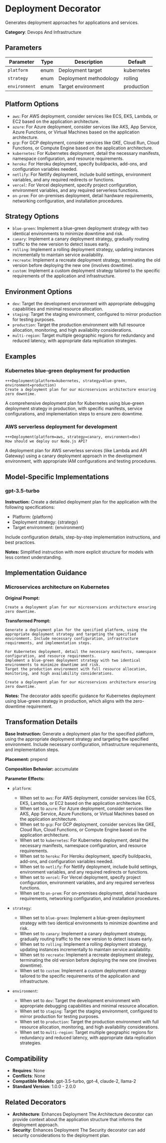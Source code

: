 # Deployment Decorator

Generates deployment approaches for applications and services.

**Category**: Devops And Infrastructure

## Parameters

| Parameter | Type | Description | Default |
|-----------|------|-------------|--------|
| `platform` | enum | Deployment target | kubernetes |
| `strategy` | enum | Deployment methodology | rolling |
| `environment` | enum | Target environment | production |

## Platform Options

- `aws`: For AWS deployment, consider services like ECS, EKS, Lambda, or EC2 based on the application architecture.
- `azure`: For Azure deployment, consider services like AKS, App Service, Azure Functions, or Virtual Machines based on the application architecture.
- `gcp`: For GCP deployment, consider services like GKE, Cloud Run, Cloud Functions, or Compute Engine based on the application architecture.
- `kubernetes`: For Kubernetes deployment, detail the necessary manifests, namespace configuration, and resource requirements.
- `heroku`: For Heroku deployment, specify buildpacks, add-ons, and configuration variables needed.
- `netlify`: For Netlify deployment, include build settings, environment variables, and any required redirects or functions.
- `vercel`: For Vercel deployment, specify project configuration, environment variables, and any required serverless functions.
- `on-prem`: For on-premises deployment, detail hardware requirements, networking configuration, and installation procedures.

## Strategy Options

- `blue-green`: Implement a blue-green deployment strategy with two identical environments to minimize downtime and risk.
- `canary`: Implement a canary deployment strategy, gradually routing traffic to the new version to detect issues early.
- `rolling`: Implement a rolling deployment strategy, updating instances incrementally to maintain service availability.
- `recreate`: Implement a recreate deployment strategy, terminating the old version before deploying the new one (involves downtime).
- `custom`: Implement a custom deployment strategy tailored to the specific requirements of the application and infrastructure.

## Environment Options

- `dev`: Target the development environment with appropriate debugging capabilities and minimal resource allocation.
- `staging`: Target the staging environment, configured to mirror production for testing purposes.
- `production`: Target the production environment with full resource allocation, monitoring, and high availability considerations.
- `multi-region`: Target multiple geographic regions for redundancy and reduced latency, with appropriate data replication strategies.

## Examples

### Kubernetes blue-green deployment for production

```
+++Deployment(platform=kubernetes, strategy=blue-green, environment=production)
Create a deployment plan for our microservices architecture ensuring zero downtime.
```

A comprehensive deployment plan for Kubernetes using blue-green deployment strategy in production, with specific manifests, service configurations, and implementation steps to ensure zero downtime.

### AWS serverless deployment for development

```
+++Deployment(platform=aws, strategy=canary, environment=dev)
How should we deploy our Node.js API?
```

A deployment plan for AWS serverless services (like Lambda and API Gateway) using a canary deployment approach in the development environment, with appropriate IAM configurations and testing procedures.

## Model-Specific Implementations

### gpt-3.5-turbo

**Instruction:** Create a detailed deployment plan for the application with the following specifications:
- Platform: {platform}
- Deployment strategy: {strategy}
- Target environment: {environment}

Include configuration details, step-by-step implementation instructions, and best practices.

**Notes:** Simplified instruction with more explicit structure for models with less context understanding.


## Implementation Guidance

### Microservices architecture on Kubernetes

**Original Prompt:**
```
Create a deployment plan for our microservices architecture ensuring zero downtime.
```

**Transformed Prompt:**
```
Generate a deployment plan for the specified platform, using the appropriate deployment strategy and targeting the specified environment. Include necessary configuration, infrastructure requirements, and implementation steps.

For Kubernetes deployment, detail the necessary manifests, namespace configuration, and resource requirements.
Implement a blue-green deployment strategy with two identical environments to minimize downtime and risk.
Target the production environment with full resource allocation, monitoring, and high availability considerations.

Create a deployment plan for our microservices architecture ensuring zero downtime.
```

**Notes:** The decorator adds specific guidance for Kubernetes deployment using blue-green strategy in production, which aligns with the zero-downtime requirement.

## Transformation Details

**Base Instruction:** Generate a deployment plan for the specified platform, using the appropriate deployment strategy and targeting the specified environment. Include necessary configuration, infrastructure requirements, and implementation steps.

**Placement:** prepend

**Composition Behavior:** accumulate

**Parameter Effects:**

- `platform`:
  - When set to `aws`: For AWS deployment, consider services like ECS, EKS, Lambda, or EC2 based on the application architecture.
  - When set to `azure`: For Azure deployment, consider services like AKS, App Service, Azure Functions, or Virtual Machines based on the application architecture.
  - When set to `gcp`: For GCP deployment, consider services like GKE, Cloud Run, Cloud Functions, or Compute Engine based on the application architecture.
  - When set to `kubernetes`: For Kubernetes deployment, detail the necessary manifests, namespace configuration, and resource requirements.
  - When set to `heroku`: For Heroku deployment, specify buildpacks, add-ons, and configuration variables needed.
  - When set to `netlify`: For Netlify deployment, include build settings, environment variables, and any required redirects or functions.
  - When set to `vercel`: For Vercel deployment, specify project configuration, environment variables, and any required serverless functions.
  - When set to `on-prem`: For on-premises deployment, detail hardware requirements, networking configuration, and installation procedures.

- `strategy`:
  - When set to `blue-green`: Implement a blue-green deployment strategy with two identical environments to minimize downtime and risk.
  - When set to `canary`: Implement a canary deployment strategy, gradually routing traffic to the new version to detect issues early.
  - When set to `rolling`: Implement a rolling deployment strategy, updating instances incrementally to maintain service availability.
  - When set to `recreate`: Implement a recreate deployment strategy, terminating the old version before deploying the new one (involves downtime).
  - When set to `custom`: Implement a custom deployment strategy tailored to the specific requirements of the application and infrastructure.

- `environment`:
  - When set to `dev`: Target the development environment with appropriate debugging capabilities and minimal resource allocation.
  - When set to `staging`: Target the staging environment, configured to mirror production for testing purposes.
  - When set to `production`: Target the production environment with full resource allocation, monitoring, and high availability considerations.
  - When set to `multi-region`: Target multiple geographic regions for redundancy and reduced latency, with appropriate data replication strategies.

## Compatibility

- **Requires**: None
- **Conflicts**: None
- **Compatible Models**: gpt-3.5-turbo, gpt-4, claude-2, llama-2
- **Standard Version**: 1.0.0 - 2.0.0

## Related Decorators

- **Architecture**: Enhances Deployment The Architecture decorator can provide context about the application structure that informs the deployment approach.
- **Security**: Enhances Deployment The Security decorator can add security considerations to the deployment plan.
